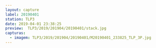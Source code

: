 ```yaml
---
layout: capture
label: 20190401
station: TLP3
date: 2019-04-01 23:38:25
preview:  TLP3/2019/201904/20190401/stack.jpg
capturas:
  - imagem: TLP3/2019/201904/20190401/M20190401_233825_TLP_3P.jpg
---
```

